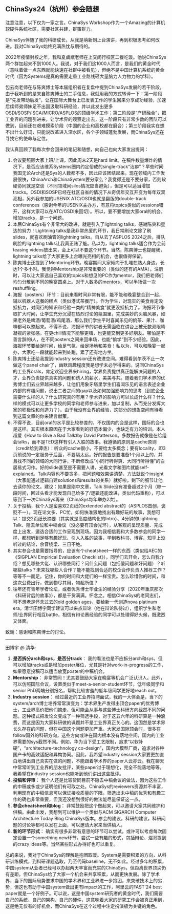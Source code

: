 ## ChinaSys24（杭州）参会随想

注意注意，以下仅为一家之言。ChinaSys Workshop作为一个Amazing的计算机软硬件系统社区，需要社区共建，群策群力。

ChinaSys伴随了我的科研成长，从我是萌新到上台演讲，再到积极思考如何改进。我对ChinaSys始终充满热忱与期待的。

2022年疫情封校之年，我和夏虞斌老师在上交闵行校区二餐吃饭。他说ChinaSys两个群加起来不到1000人。我说，对于我们这1000人而言，是我们的黄金时代（意味着做一点东西就能快速在社群中被看见），但绝不是中国计算机系统的黄金时代（因为Systems是真的需要走重工业路线砸大量脑力人力物力的学科）。

包云岗老师在与陈爽博士等本届组织者在复盘中提到ChinaSys发展的若干阶段，由于我听到的是来自陈爽博士的二手信息，我就用我的方式转译一下：第一阶段是“先发带动后发”，让在国际大舞台上已发表工作的学生回来分享成功经验，加速后续师弟师妹足不出国汲取科研经验，并以此发出更多OSDI/SOSP/ISCA/MICRO/ASPLOS的顶级学术工作；第二阶段是“产研融合”，把工业界的问题引进来，让学术界的观察走出去，这一阶段只有非常少数的团队可以做到，目前还在艰难摸索阶段（中国的企业和高校都在磨合）；第三阶段我实在想不出什么好词，只能说改革进入深水区，各个子领域蓬勃发展，而ChinaSys还在寻找它的使命与定位。

我认真回顾了我每次参会回来的笔记和随想，向自己也向大家发出提问：

1.  会议要照顾大家上班/上课，因此周末2天是hard limit。在稿件数量爆炸的情况下，是否应该维系Systems圈内约定俗成的single-track“洁癖”？早些时间我国无论Arch还是Sys的人数都不多，因此应该团结起来。现在领域内工作发展很快，ChinaArch和ChinaSystem要分家么？我觉得还是不要分家，否则软硬协同就是空谈（不同领域间silos情况应当避免），但是可以适当增加tracks。OSDI和SOSP已经在社区自省的情况下从奇偶年交互开变为每年双双亮相，另外我参加的USENIX ATC/OSDI也就是翻版的double-track conferences（感谢今年的USENIX主办方，有意将topics类似的sessions错开，这样大家可以在ATC/OSDI来回切）。所以，要不要增加大家oral的机会，增加tracks，是一个问题。
2.  本届ChinaSys有个非常大的改进，就是引入了lightning talks，感谢陈爽和星达的努力！Lightning talks是我非常热爱的环节，我日常刷论文除了刷slides，就喜欢刷油管的lightning talks。自从去了ASPLOS 2024之后，排队刷脸的lightning talks让我真正祛了魅。私以为，lightning talks适合作为会前teasing videos放出来，会上可以不要这个环节。当然，陈爽博士也提醒我，lightning talks给了大家更多上台曝光亮相的机会，也很值得保留。
3.  陈爽博士还提到了Mentoring环节。晚宴期间大家倾向于扎堆在熟人身边，长达1个多小时。我觉得Mentorship是非常重要的（类似的还有的AMA）。注册时，可以让大家选自己喜欢的topics和想见的PC作为mentor，我们把老师们均匀分散到不同的晚宴圆桌上。对于人数多的mentors，可以半场做一次reshuffling。
4.  海报（posters）环节：目前来看时间非常有限，能不能和晚宴整合到一起，辅以机器人送餐的糕点（类似港式茶餐厅）。作为学生，对现实的美食肯定没抵抗力，对同行的知识和经验一类的“精神美食”就更没抵抗力了。海报环节争取扩大时间，让学生充分沉浸在热烈讨论的氛围里，完成美妙的头脑风暴，如果老外是啤酒/葡萄酒/鸡尾酒，那么我们学生平时喜闻乐见的奶茶、果汁、咖啡都可以整起来。不得不说，海报环节的讲者无需面临在讲台上被无数双眼睛凝视的紧张感，在更chill情况下能够更嗨，也更能交到更多好朋友。哪怕是不善言辞的i人，在不同posters之间来回串场，也能“偷学”到不少经验。因此，海报环节要给足时间，给足气氛，给足场地和美食！私以为，可以和晚宴一起办，大家吃一段就能起来到处跑，累了还有地方坐。
5.  陈爽博士还给我提到industry session还有改进空间。难得看到尔茨不止一次做这个panel chair了，幽默风趣程度我是想学未必学得来的。说回ChinaSys的工业界orals，肯定欢迎业界来hiring，学界负责提供真正能解决问题的人才，业界负责提供真实的问题和诱人的薪水，美美与共。随着我们学术界的优秀博士们去业界越来越多，让他们用象牙塔里学生们喜闻乐见的语言表述企业内部的有趣问题，说出二者之间的gap以及如何加强影响力的思考（到底企业需要什么样的人？什么研究真的有用？学术界的影响力可以长成什么样？什么样的模式可以让更多学校的同学和老师参与进来，加以复制，从而充分发挥大家的积极性和创造力？）。由于我没有业界的经验，这部分的想象空间有待看到这篇文章的你来建言献策。
6.  不得不说，目前oral的水平是比较参差的，不仅国内的会是这样，国际的会也是这样。其实根本原因在于大家看到的好范本偏少，也缺乏有力的培训。本人超爱《How to Give a Bad Talk》by David Patterson。多数报告就像是在给组会talks，而不是TED这样有引人入胜的故事。我遵循的原则是cache原则（credit给到谭丞）：听众的cache很小，不要给太多概念；要有locality，即3页前说的一定服务于后面，不要隔太远。好的报告是要准备1个月以上的，并且找不同的领域的大同行讲，不断修改成“小同行听得爽、大同行听得懂”的白居易式习作。好的slide甚至是不需要人讲，光看文字和图片就能self-explained。Talk内容也不要贪多，把问题和效果讲清楚，方法就说个insight（大家能通过逻辑自建solutions和results的关系）就好啦，剩下的细节让他去读你的论文。建议：如果是刚中文章，Talk Slide没有准备超过2个月（晾一段时间，回过头看才能发现自己给多了/逻辑还能改进，类似代码重构），可以等到下一次ChinaSys再来（ChinaSys每年举办2次）。
7.  关于投稿，我个人是蛮喜欢2页纸的extended abstract的（ASPLOS首创，褒贬不一）。现在论文多、PC忙，如何快准狠地找出有趣好玩的故事，我想可以：提交2页纸长摘要（其实就是高度结构化的Intro）、4分钟的Lightning Talk、隐去单位和中稿会议（没必要有顶会光环），从客观的呈现质量、完成度上出发，遴选合适的工作呈现到现场。因为我相信我和大多数参会的同学一样，都想听到足够有趣好玩、引人入胜的故事，学到教科书、博客、知乎上没听过的结论，余音绕梁、三日不绝。
8.  其实参会也是需要指导的，应该有个cheatsheet一样的东西（类似给AEC的《SIGPLAN Empirical Evaluation Checklist》）。同学们去开会，怎么自我介绍？想见哪些大佬、认识哪些同行？问什么问题（包括傻问题和好问题）？听哪些talks？未来找哪些人合作？能不能找到合适的校企合作负责人推荐工作？等等不一而足。记住，你的时间和大佬们的一样宝贵。怎么珍惜你的时间，和这次公费出行，做到物尽其用，物超所值？
9.  往年还有青年学者论坛，或者优秀博士毕业生的经验分享（2020年重庆那次《科研背后的故事》），都是干货满满。怀念之。相信ChinaSys的老同志们，可不想老是怀念过去的old golden ages，要给新一代创造nova platinum era。清华田博宇同学建议可以来点辩论（他在辩论队待过），组织学生和老师/业界同行相互battle，相信有辩论赛经验的同学可以处理得好火候，既激烈又体面。

致谢：感谢和陈爽博士的讨论。

---

田博宇 @ 清华:
1.  **是否拆分arch和sys，是否分track**： 我的看法也是不应拆分arch和sys，但可以增加tracks或是增加poster展位，尤其是针对work-in-progress的工作，如果愿意投稿可以适当放宽poster的中稿机会。
2.  **Mentorship**： 非常赞同！尤其要鼓励大家在晚宴等机会广泛认识人。此外，可以仿照国际会议，设置类似于meet-a-senior-student环节，低年级同学和senior PhD两端分别报名，帮助比较害羞的低年级同学更好地reach out。
3.  **Industry session**： 经过最近的工业界招聘面试，我的一大体会是，当下的system/arch博士培养常常演变为：学术界生产发得出顶会paper的优秀博士，工业界高价把他们摘走，但可能会从事与这些博士科研方向截然不同的问题。这种模式把发论文变成了一种筛选手段，对于这五六年的科研算是一种浪费，而这是因为大家科研做的课题并不是工业界真正关心的。这固然是学术界长久存在的问题，但在中国这个问题更加严重。大家发国际顶会时，很多在follow国外的科研方向，这些方向或许在国内根本没有落地空间，国内的工业界需要的sys截然不同。例如，华为当下受工艺限制，追求“以软补硬”，“architecture-technology co-design”，国内大模型厂商，追求对各种国产卡的高效适配和异构协同。因此，我希望industry session大家要更加直白地讲出自己真实在做的问题，不能跟着学术界的paper人云亦云。我在聊天中常常听到工业界的朋友批评，某些paper过于理想化，完全不能落地等等，我希望在industry session也能听到他们讲出这些批评。
4.  **投稿和评审**： 我个人还是比较赞同目前不隐去中稿会议的做法，因为这些工作的中稿或多或少证明他们有可取之处。ChinaSys的reviewers资源并不丰富，利用现有的中稿信息可以保证接收质量的下限。筛选出未中稿的优秀和有趣工作的确也非常重要，但我还没想到很好的做法能尽量保证这一点。
5.  **参会cheatsheet和blog**： 非常鼓励把这个做起来，可以邀请大家共同维护和供稿。由此出发，我想到可以维护一个类似与ACM SIGARCH Computer Architecture Today Blog ChinaSys版本。参会的建议，科研的建议，科研问题的讨论等都可以发在上面，可以邀请大家来当供稿人。
6.  **新的环节形式**： 确实有很多非常有意思的环节可以尝试。或许可以考虑每次固定设置一个something new环节，尝试一些有趣的形式，包括辩论、煜哥提到的crazy ideas等。当然某些形式办得好也可以重复。

总的来说，我对于ChinaSys的理解是抱团取暖。System是需要积累的方向，从科研训练模式，到科研课题选取，乃至代码baseline，无不如此。经过多年的积累，中国system从业者已经可以办起两天丰富而充实的ChinaSys，但距离世界顶尖仍有差距。但ChinaSys给了大家一个机会来共享积累，从而更快发展。除了学术界，当下的国际局势要求中国的学术界和工业界进一步抱团，来突破技术上的劣势，但这也有助于中国system做出更有impact的工作，阿里云的FAST'24 best paper就是一个好例子。可以说，这是中国system研究者的黄金时代，我们需要自己的系统、自己的架构、自己的硬件，这意味着大家的研究工作会被真正用到，这是绝无仅有的好机会，而ChinaSys在这个过程中注定扮演极为关键的角色。

